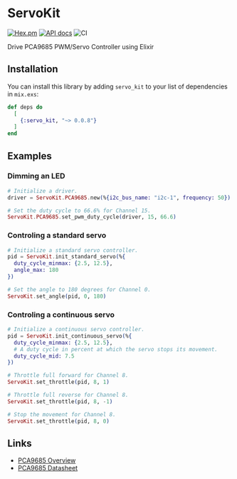 # ServoKit

[![Hex.pm](https://img.shields.io/hexpm/v/servo_kit.svg)](https://hex.pm/packages/servo_kit)
[![API docs](https://img.shields.io/hexpm/v/servo_kit.svg?label=hexdocs)](https://hexdocs.pm/servo_kit)
![CI](https://github.com/mnishiguchi/pca9685/workflows/CI/badge.svg)

Drive PCA9685 PWM/Servo Controller using Elixir

## Installation

You can install this library by adding `servo_kit` to your list of dependencies in `mix.exs`:

```elixir
def deps do
  [
    {:servo_kit, "~> 0.0.8"}
  ]
end
```

## Examples

### Dimming an LED

```elixir
# Initialize a driver.
driver = ServoKit.PCA9685.new(%{i2c_bus_name: "i2c-1", frequency: 50})

# Set the duty cycle to 66.6% for Channel 15.
ServoKit.PCA9685.set_pwm_duty_cycle(driver, 15, 66.6)
```
### Controling a standard servo

```elixir
# Initialize a standard servo controller.
pid = ServoKit.init_standard_servo(%{
  duty_cycle_minmax: {2.5, 12.5},
  angle_max: 180
})

# Set the angle to 180 degrees for Channel 0.
ServoKit.set_angle(pid, 0, 180)
```

### Controling a continuous servo

```elixir
# Initialize a continuous servo controller.
pid = ServoKit.init_continuous_servo(%{
  duty_cycle_minmax: {2.5, 12.5},
  # A duty cycle in percent at which the servo stops its movement.
  duty_cycle_mid: 7.5
})

# Throttle full forward for Channel 8.
ServoKit.set_throttle(pid, 8, 1)

# Throttle full reverse for Channel 8.
ServoKit.set_throttle(pid, 8, -1)

# Stop the movement for Channel 8.
ServoKit.set_throttle(pid, 8, 0)
```

## Links

- [PCA9685 Overview](https://www.nxp.com/products/power-management/lighting-driver-and-controller-ics/ic-led-controllers/16-channel-12-bit-pwm-fm-plus-ic-bus-led-controller:PCA9685)
- [PCA9685 Datasheet](https://cdn-shop.adafruit.com/datasheets/PCA9685.pdf)
